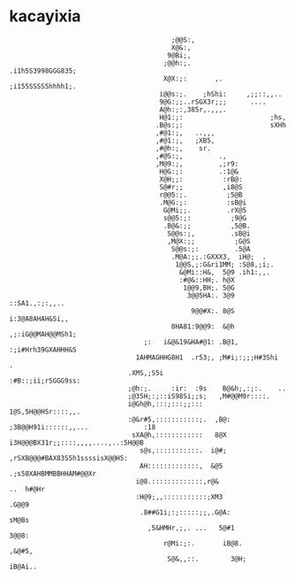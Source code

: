 # kacayixia

                                             ;@@S:,                                                 
                                             X@&:,                                                  
                                            9@Bi;,                                                  
                                           ;@@h:;.              .i1h5S3998GGG835;                   
                                           X@X:;:       ,.      ;i155SSSS5hhhh1;.                   
                                          i@@s:;.    ;hShi:     ,;;::,,..                           
                                          9@G:;;..rSGX3r;;;      ....                               
                                          A@h:;:,385r,.,,,.                                         
                                          H@1:;:                      ;hs,                          
                                         .B@s:;:                      sXHh                          
                                         ,#@1:;,   ..,,,                                            
                                         ,#@1:;,   ;XB5,                                            
                                         ,#@h:;,    sr.                                             
                                         ,#@S:;,         .,                                         
                                         ,M@9:;,         ,;r9:                                      
                                          H@G:;:         .:1@&                                      
                                          X@H;;:          :rB@:                                     
                                          S@#r;;          ,i8@S                                     
                                          r@@5:;.          ;5@B                                     
                                          .M@G:;:          :sB@i                                    
                                           G@Mi;;.         .rX@5                                    
                                           s@@5:;:          ;9@G                                    
                                           .B@&:;;          ,5@B.                                   
                                            S@@s:;,         .sB@i                                   
                                            ,M@X:;;          ;G@S                                   
                                             S@@s:;:         .5@A                                   
                                             .M@A:;;.:GXXX3,  iH@;  .                               
                                              1@@S,;:G&ri1MM; :S@8,;i;.                             
                                               &@Mi::H&,  5@9 .ih1:,,.                              
                                               :#@&::HH;. h@X                                       
                                                1@@9,BH;. 5@G                                       
                                                 3@@5HA:. 3@9 ::SA1.,:;:,,..                        
                                                  9@@#X:. 8@S i:3@A8AHAH&Si,,                       
                                             8HA81:9@@9:  &@h ,;:iG@@MAH@@MSh1;                     
                                      ;:   i&@&19&HA#@1: .B@1, :;i#Hrh39GXAHHH&S                    
                                    1AHMAGHHG8H1  .r53;, ;M#i;:;;;H#3Shi      .                     
                                  .XMS,;S5i              :#B::;ii;rSGGG9ss:                         
                                  ;@h:;.     :ir:  :9s    B@&h;,:;:.    ..                          
                                  ;@35H;:;::iS98Si;;s;   ,M#@@M9r::::.                              
                                  i@Gh@h,:::;:::;;:::    1@S,5H@@HSr::::,,.                         
                                  :@&r#5,:::::::::::;.  ,B@:   ;3B@@H91i::::::,,...              :18
                                   sXA@h,::::::::::::   8@X       i3H@@@BX31r;;::::,,,,....,..:5H@@B
                                     s@s,:::::::::::.  i@#;          ,rSXB@@@#BAX83S5h1ssssisX@@H5: 
                                     AH:::::::::::::,  &@5                .;s58XAHBMMBBHHAM#@@Xr    
                                    i@8.:::::::::::::,r@&                            ..  h#@Hr      
                                    :H@9;,,:::::::::::;XM3                             .G@@9        
                                     .8##G1i;:;:::::;;,.G@A:                          sM@Bs         
                                       ,5&HMHr,;,. ...   5@#1                        3@@8:          
                                           r@Mi:;:.       iB@8.                    ,&@#5,           
                                            S@&,,::.        3@H;                  iB@Ai..           
